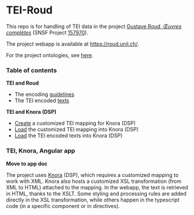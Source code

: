 # TEI-Roud

This repo is for handling of TEI data in the project [Gustave Roud, *Œuvres complètes*](https://www.unil.ch/clsr/home/menuinst/projets-de-recherche/gustave-roud-oeuvres-completes.html) (SNSF Project [157970](http://p3.snf.ch/Project-157970)).

The project webapp is available at https://roud.unil.ch/.

For the project ontologies, see [here](https://github.com/LaDHUL/oeuvres-roud).

### Table of contents

**TEI and Roud**
- The encoding [guidelines](./TEI-encodingGuidelines)
- The TEI encoded [texts](./TEI-texts)

**TEI and Knora (DSP)**
- [Create](./createStandoffMapping) a customized TEI mapping for Knora (DSP)
- [Load](./loadStandoffMapping) the customized TEI mapping into Knora (DSP)
- [Load](./loadTexts) the TEI encoded texts into Knora (DSP)


### TEI, Knora, Angular app

**Move to app doc**

The project uses [Knora](https://dsp.dasch.swiss/) (DSP), which requires a customized mapping to work with XML. Knora also hosts a customized XSL transformation (from XML to HTML) attached to the mapping.
In the webapp, the text is retrieved in HTML, thanks to the XSLT. Some styling and processing rules are added directly in the XSL transformation, while others happen in the typescript code (in a specific component or in directives).
